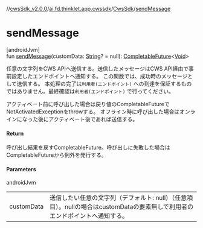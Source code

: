 //[cwsSdk_v2.0.0](../../../index.md)/[ai.fd.thinklet.app.cwssdk](../index.md)/[CwsSdk](index.md)/[sendMessage](send-message.md)

# sendMessage

[androidJvm]\
fun [sendMessage](send-message.md)(customData: [String](https://kotlinlang.org/api/latest/jvm/stdlib/kotlin/-string/index.html)? = null): [CompletableFuture](https://developer.android.com/reference/kotlin/java/util/concurrent/CompletableFuture.html)&lt;[Void](https://developer.android.com/reference/kotlin/java/lang/Void.html)&gt;

任意の文字列をCWS APIへ送信する。送信したメッセージはCWS API経由で事前設定したエンドポイントへ通知する。 この関数では、成功時のメッセージとして送信する。 本処理の完了は`利用者(エンドポイント)` への到達を保証するものではありません。最終確認は`利用者(エンドポイント)` で行ってください。

アクティベート前に呼び出した場合は戻り値のCompletableFutureでNotActivatedExceptionをthrowする。 オフライン時に呼び出した場合はオンラインになった後にアクティベート後であれば送信する。

#### Return

呼び出し結果を戻すCompletableFuture。呼び出しに失敗した場合はCompletableFutureから例外を発行する。

#### Parameters

androidJvm

| | |
|---|---|
| customData | 送信したい任意の文字列（デフォルト: null）（任意項目）。nullの場合はcustomDataの要素無しで利用者のエンドポイントへ通知する。 |
